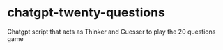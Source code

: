 # chatgpt-twenty-questions
Chatgpt script that acts as Thinker and Guesser to play the 20 questions game
